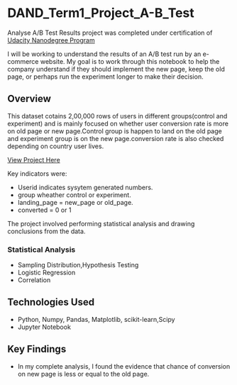 
# DAND_Term1_Project_A-B_Test

Analyse A/B Test Results project was completed under certification of [Udacity Nanodegree Program](https://in.udacity.com/)

I will be working to understand the results of an A/B test run by an e-commerce website. My goal is to work through this notebook to help the company understand if they should implement the new page, keep the old page, or perhaps run the experiment longer to make their decision.

## Overview
This dataset cotains 2,00,000 rows of users in different groups(control and experiment) and is mainly focused on whether user conversion rate is more on old page or new page.Control group is happen to land on the old page and experiment group is on the new page.conversion rate is also checked depending on country user lives. 

[View Project Here](https://github.com/pooja2512/DAND_term1_project_A-B_test/blob/master/Analyze_AB_Test_Results.ipynb)

Key indicators were:
- Userid indicates sysytem generated numbers.
- group wheather control or experiment.
- landing_page = new_page or old_page.
- converted = 0 or 1


The project involved performing statistical analysis and drawing conclusions from the data.

### Statistical Analysis
- Sampling Distribution,Hypothesis Testing
- Logistic Regression
- Correlation

## Technologies Used
- Python, Numpy, Pandas, Matplotlib, scikit-learn,Scipy
- Jupyter Notebook

## Key Findings
- In my complete analysis, I found the evidence that chance of conversion on new page is less or equal to the old page.


